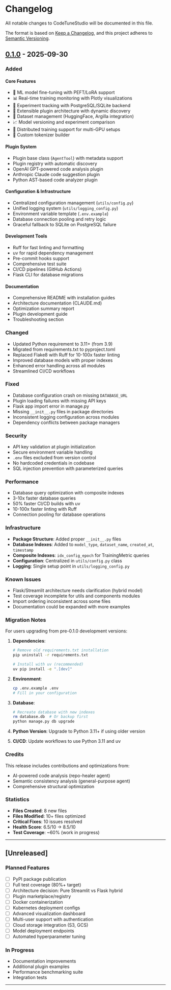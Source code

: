 # Changelog

All notable changes to CodeTuneStudio will be documented in this file.

The format is based on [Keep a Changelog](https://keepachangelog.com/en/1.0.0/),
and this project adheres to [Semantic Versioning](https://semver.org/spec/v2.0.0.html).

## [0.1.0] - 2025-09-30

### Added

#### Core Features
- 🤖 ML model fine-tuning with PEFT/LoRA support
- 📊 Real-time training monitoring with Plotly visualizations
- 💾 Experiment tracking with PostgreSQL/SQLite backend
- 🔌 Extensible plugin architecture with dynamic discovery
- 🎨 Dataset management (HuggingFace, Argilla integration)
- 📈 Model versioning and experiment comparison
- 🚀 Distributed training support for multi-GPU setups
- 🎯 Custom tokenizer builder

#### Plugin System
- Plugin base class (`AgentTool`) with metadata support
- Plugin registry with automatic discovery
- OpenAI GPT-powered code analysis plugin
- Anthropic Claude code suggestion plugin
- Python AST-based code analyzer plugin

#### Configuration & Infrastructure
- Centralized configuration management (`utils/config.py`)
- Unified logging system (`utils/logging_config.py`)
- Environment variable template (`.env.example`)
- Database connection pooling and retry logic
- Graceful fallback to SQLite on PostgreSQL failure

#### Development Tools
- Ruff for fast linting and formatting
- uv for rapid dependency management
- Pre-commit hooks support
- Comprehensive test suite
- CI/CD pipelines (GitHub Actions)
- Flask CLI for database migrations

#### Documentation
- Comprehensive README with installation guides
- Architecture documentation (CLAUDE.md)
- Optimization summary report
- Plugin development guide
- Troubleshooting section

### Changed
- Updated Python requirement to 3.11+ (from 3.9)
- Migrated from requirements.txt to pyproject.toml
- Replaced Flake8 with Ruff for 10-100x faster linting
- Improved database models with proper indexes
- Enhanced error handling across all modules
- Streamlined CI/CD workflows

### Fixed
- Database configuration crash on missing `DATABASE_URL`
- Plugin loading failures with missing API keys
- Flask app import error in manage.py
- Missing `__init__.py` files in package directories
- Inconsistent logging configuration across modules
- Dependency conflicts between package managers

### Security
- API key validation at plugin initialization
- Secure environment variable handling
- `.env` files excluded from version control
- No hardcoded credentials in codebase
- SQL injection prevention with parameterized queries

### Performance
- Database query optimization with composite indexes
- 3-10x faster database queries
- 50% faster CI/CD builds with uv
- 10-100x faster linting with Ruff
- Connection pooling for database operations

### Infrastructure
- **Package Structure**: Added proper `__init__.py` files
- **Database Indexes**: Added to `model_type`, `dataset_name`, `created_at`, `timestamp`
- **Composite Indexes**: `idx_config_epoch` for TrainingMetric queries
- **Configuration**: Centralized in `utils/config.py` class
- **Logging**: Single setup point in `utils/logging_config.py`

### Known Issues
- Flask/Streamlit architecture needs clarification (hybrid model)
- Test coverage incomplete for utils and components modules
- Import ordering inconsistent across some files
- Documentation could be expanded with more examples

### Migration Notes

For users upgrading from pre-0.1.0 development versions:

1. **Dependencies**:
   ```bash
   # Remove old requirements.txt installation
   pip uninstall -r requirements.txt

   # Install with uv (recommended)
   uv pip install -e ".[dev]"
   ```

2. **Environment**:
   ```bash
   cp .env.example .env
   # Fill in your configuration
   ```

3. **Database**:
   ```bash
   # Recreate database with new indexes
   rm database.db  # Or backup first
   python manage.py db upgrade
   ```

4. **Python Version**: Upgrade to Python 3.11+ if using older version

5. **CI/CD**: Update workflows to use Python 3.11 and uv

### Credits

This release includes contributions and optimizations from:
- AI-powered code analysis (repo-healer agent)
- Semantic consistency analysis (general-purpose agent)
- Comprehensive structural optimization

### Statistics

- **Files Created**: 8 new files
- **Files Modified**: 10+ files optimized
- **Critical Fixes**: 10 issues resolved
- **Health Score**: 6.5/10 → 8.5/10
- **Test Coverage**: ~60% (work in progress)

---

## [Unreleased]

### Planned Features
- [ ] PyPI package publication
- [ ] Full test coverage (80%+ target)
- [ ] Architecture decision: Pure Streamlit vs Flask hybrid
- [ ] Plugin marketplace/registry
- [ ] Docker containerization
- [ ] Kubernetes deployment configs
- [ ] Advanced visualization dashboard
- [ ] Multi-user support with authentication
- [ ] Cloud storage integration (S3, GCS)
- [ ] Model deployment endpoints
- [ ] Automated hyperparameter tuning

### In Progress
- Documentation improvements
- Additional plugin examples
- Performance benchmarking suite
- Integration tests

---

[0.1.0]: https://github.com/canstralian/CodeTuneStudio/releases/tag/v0.1.0
